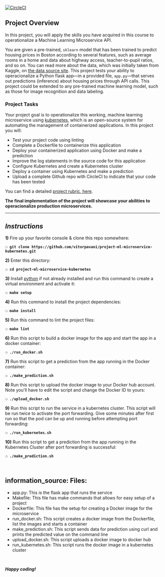 [![CircleCI](https://circleci.com/gh/vitorpavani/project-ml-microservice-kubernetes.svg?style=svg)](https://app.circleci.com/pipelines/github/vitorpavani/project-ml-microservice-kubernetes)

## Project Overview

In this project, you will apply the skills you have acquired in this course to operationalize a Machine Learning Microservice API.

You are given a pre-trained, `sklearn` model that has been trained to predict housing prices in Boston according to several features, such as average rooms in a home and data about highway access, teacher-to-pupil ratios, and so on. You can read more about the data, which was initially taken from Kaggle, on [the data source site](https://www.kaggle.com/c/boston-housing). This project tests your ability to operacionalize a Python flask app—in a provided file, `app.py`—that serves out predictions (inference) about housing prices through API calls. This project could be extended to any pre-trained machine learning model, such as those for image recognition and data labeling.

### Project Tasks

Your project goal is to operationalize this working, machine learning microservice using [kubernetes](https://kubernetes.io/), which is an open-source system for automating the management of containerized applications. In this project you will:

- Test your project code using linting
- Complete a Dockerfile to containerize this application
- Deploy your containerized application using Docker and make a prediction
- Improve the log statements in the source code for this application
- Configure Kubernetes and create a Kubernetes cluster
- Deploy a container using Kubernetes and make a prediction
- Upload a complete Github repo with CircleCI to indicate that your code has been tested

You can find a detailed [project rubric, here](https://review.udacity.com/#!/rubrics/2576/view).

**The final implementation of the project will showcase your abilities to operacionalize production microservices.**

---

## _Instructions_

**1)** Fire up your favorite console & clone this repo somewhere:

**`❍ git clone https://github.com/vitorpavani/project-ml-microservice-kubernetes.git`**

**2)** Enter this directory:

**`❍ cd project-ml-microservice-kubernetes`**

**3)** Install [python](https://www.python.org/) if not already installed and run this command to create a virtual environment and activate it:

**`❍ make setup`**

**4)** Run this command to install the project dependencies:

**`❍ make install`**

**5)** Run this command to lint the project files:

**`❍ make lint`**

**6)** Run this script to build a docker image for the app and start the app in a docker container:

**`❍ ./run_docker.sh `**

**7)** Run this script to get a prediction from the app running in the Docker container:

**`❍ ./make_prediction.sh `**

**8)** Run this script to upload the docker image to your Docker hub account. Note you'll have to edit the script and change the Docker ID to yours:

**`❍ ./upload_docker.sh `**

**9)** Run this script to run the service in a kubernetes cluster. This script will be run twice to activate the port forwarding. Give some minutes after first run so that the pod can be up and running before attempting port forwarding:

**`❍ ./run_kubernetes.sh `**

**10)** Run this script to get a prediction from the app running in the Kubernetes Cluster after port forwarding is successful:

**`❍ ./make_prediction.sh `**

&nbsp;

## information_source: Files:

- app.py: This is the flask app that runs the service
- Makefile: This file has make commands that allows for easy setup of a project
- Dockerfile: This file has the setup for creating a Docker image for the microservice
- run_docker.sh: This script creates a docker image from the Dockerfile, list the images and starts a container
- make_prediction.sh: This script sends data for prediction using curl and prints the predicted value on the command line
- upload_docker.sh: This script uploads a docker image to docker hub
- run_kubernetes.sh: This script runs the docker image in a kubernetes cluster

&nbsp;

**_Happy coding!_**
